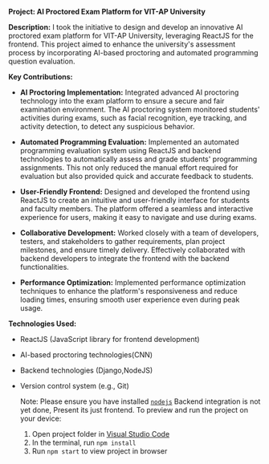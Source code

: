 **Project: AI Proctored Exam Platform for VIT-AP University**

**Description:**
I took the initiative to design and develop an innovative AI proctored exam platform for VIT-AP University, leveraging ReactJS for the frontend. This project aimed to enhance the university's assessment process by incorporating AI-based proctoring and automated programming question evaluation.

**Key Contributions:**
- **AI Proctoring Implementation:** Integrated advanced AI proctoring technology into the exam platform to ensure a secure and fair examination environment. The AI proctoring system monitored students' activities during exams, such as facial recognition, eye tracking, and activity detection, to detect any suspicious behavior.

- **Automated Programming Evaluation:** Implemented an automated programming evaluation system using ReactJS and backend technologies to automatically assess and grade students' programming assignments. This not only reduced the manual effort required for evaluation but also provided quick and accurate feedback to students.

- **User-Friendly Frontend:** Designed and developed the frontend using ReactJS to create an intuitive and user-friendly interface for students and faculty members. The platform offered a seamless and interactive experience for users, making it easy to navigate and use during exams.

- **Collaborative Development:** Worked closely with a team of developers, testers, and stakeholders to gather requirements, plan project milestones, and ensure timely delivery. Effectively collaborated with backend developers to integrate the frontend with the backend functionalities.

- **Performance Optimization:** Implemented performance optimization techniques to enhance the platform's responsiveness and reduce loading times, ensuring smooth user experience even during peak usage.


**Technologies Used:**
- ReactJS (JavaScript library for frontend development)
- AI-based proctoring technologies(CNN)
- Backend technologies (Django,NodeJS)
- Version control system (e.g., Git)



  Note: Please ensure you have installed <code><a href="https://nodejs.org/en/download/">nodejs</a></code>
  Backend integration is not yet done, Present its just frontend.
  To preview and run the project on your device:
  1) Open project folder in <a href="https://code.visualstudio.com/download">Visual Studio Code</a>
  2) In the terminal, run `npm install`
  3) Run `npm start` to view project in browser
  
